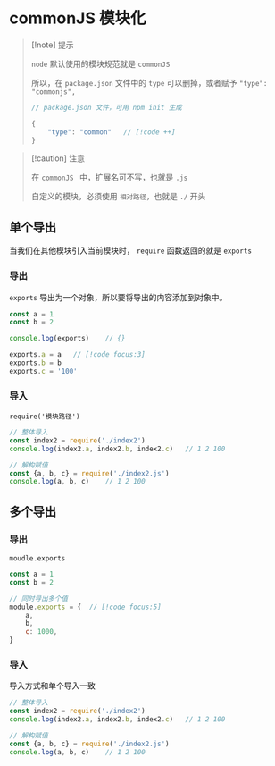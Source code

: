 # commonJS 模块化

> [!note] 提示
>
> `node` 默认使用的模块规范就是 `commonJS `
>
> 所以，在 `package.json` 文件中的 `type` 可以删掉，或者赋予 `"type": "commonjs",`
>
> ``` javascript
> // package.json 文件，可用 npm init 生成
> 
> {
>     "type": "common"   // [!code ++]
> }
> ```



> [!caution] 注意
>
> 在 `commonJS ` 中，扩展名可不写，也就是 `.js`
>
> 自定义的模块，必须使用 `相对路径`，也就是 `./` 开头

## 单个导出

当我们在其他模块引入当前模块时， `require` 函数返回的就是 `exports`

### 导出

`exports` 导出为一个对象，所以要将导出的内容添加到对象中。

``` javascript
const a = 1
const b = 2

console.log(exports)    // {}

exports.a = a	// [!code focus:3]
exports.b = b
exports.c = '100'
```



### 导入

`require('模块路径')`

```javascript
// 整体导入
const index2 = require('./index2')
console.log(index2.a, index2.b, index2.c)	// 1 2 100

// 解构赋值
const {a, b, c} = require('./index2.js')
console.log(a, b, c)	// 1 2 100
```



## 多个导出

### 导出

`moudle.exports`

```javascript
const a = 1
const b = 2

// 同时导出多个值
module.exports = {	// [!code focus:5]
    a,
    b,
    c: 1000,
}
```



### 导入

导入方式和单个导入一致

``` javascript
// 整体导入
const index2 = require('./index2')
console.log(index2.a, index2.b, index2.c)	// 1 2 100

// 解构赋值
const {a, b, c} = require('./index2.js')
console.log(a, b, c)	// 1 2 100
```

